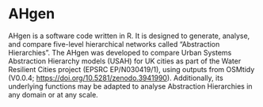 # AHgen
 
AHgen is a software code written in R. It is designed to generate, analyse, and compare five-level hierarchical networks called “Abstraction Hierarchies”. The AHgen was developed to compare Urban Systems Abstraction Hierarchy models (USAH) for UK cities as part of the Water Resilient Cities project (EPSRC EP/N030419/1), using outputs from OSMtidy (V0.0.4; https://doi.org/10.5281/zenodo.3941990). Additionally, its underlying functions may be adapted to analyse Abstraction Hierarchies in any domain or at any scale.
